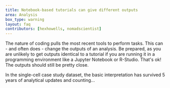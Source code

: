 ```yaml
---
title: Notebook-based tutorials can give different outputs
area: Analysis
box_type: warning
layout: faq
contributors: [hexhowells, nomadscientist]
---
```


The nature of coding pulls the most recent tools to perform tasks. This can - and often does - change the outputs of an analysis. Be prepared, as you are unlikely to get outputs identical to a tutorial if you are running it in a programming environment like a Jupyter Notebook or R-Studio. That's ok! The outputs should still be pretty close.

In the single-cell case study dataset, the basic interpretation has survived 5 years of analytical updates and counting...
